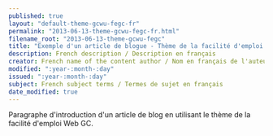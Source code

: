 ```yaml
---
published: true
layout: "default-theme-gcwu-fegc-fr"
permalink: "2013-06-13-theme-gcwu-fegc-fr.html"
filename_root: "2013-06-13-theme-gcwu-fegc"
title: "Exemple d'un article de blogue - Thème de la facilité d'emploi Web GC"
description: French description / Description en français
creator: French name of the content author / Nom en français de l'auteur du contenu
modified: ":year-:month-:day"
issued: ":year-:month-:day"
subject: French subject terms / Termes de sujet en français
date_modified: true
---
```


Paragraphe d'introduction d'un article de blog en utilisant le thème de la facilité d'emploi Web GC.
